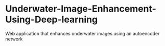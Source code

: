 # Underwater-Image-Enhancement-Using-Deep-learning

Web application that enhances underwater
images using an autoencoder network
